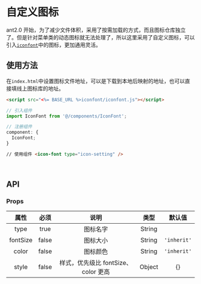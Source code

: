 # 自定义图标

ant2.0 开始，为了减少文件体积，采用了按需加载的方式，而且图标仓库独立了。但是针对菜单类的动态图标就无法处理了，所以这里采用了自定义图标，可以引入[`iconfont`](https://www.iconfont.cn/)中的图标，更加通用灵活。

## 使用方法

在`index.html`中设置图标文件地址，可以是下载到本地后映射的地址，也可以直接填线上图标库的地址。

```html
<script src="<%= BASE_URL %>iconfont/iconfont.js"></script>
```

```js
// 引入组件
import IconFont from '@/components/IconFont';
```

```js
// 注册组件
component: {
  IconFont;
}
```

```html
// 使用组件 <icon-font type="icon-setting" />
```

<br />

## API

### Props

|   属性   | 必须  |                说明                 |  类型  |   默认值    |
| :------: | :---: | :---------------------------------: | :----: | :---------: |
|   type   | true  |              图标名字               | String |
| fontSize | false |              图标大小               | String | `'inherit'` |
|  color   | false |              图标颜色               | String | `'inherit'` |
|  style   | false | 样式，优先级比 fontSize、color 更高 | Object |     {}      |
